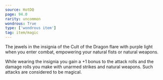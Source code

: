```yaml
---
source: HotDQ
page: 94.0
rarity: uncommon
wondrous: True
type: ['wondrous item']
tag: item/magic
---
```


The jewels in the insignia of the Cult of the Dragon flare with purple light when you enter combat, empowering your natural fists or natural weapons.

While wearing the insignia you gain a +1 bonus to the attack rolls and the damage rolls you make with unarmed strikes and natural weapons. Such attacks are considered to be magical.


